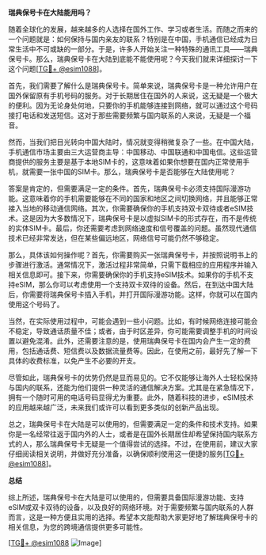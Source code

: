 **瑞典保号卡在大陆能用吗？**

随着全球化的发展，越来越多的人选择在国外工作、学习或者生活。而随之而来的一个问题就是：如何保持与国内亲友的联系？特别是在中国，手机通信已经成为日常生活中不可或缺的一部分。于是，许多人开始关注一种特殊的通讯工具——瑞典保号卡。那么，瑞典保号卡在大陆到底能不能使用呢？今天我们就来详细探讨一下这个问题[[TG💪+ @esim1088](https://t.me/s/esim1088)]。

首先，我们需要了解什么是瑞典保号卡。简单来说，瑞典保号卡是一种允许用户在国外保留原有手机号码的服务。对于长期居住在国外的人来说，这无疑是一个极大的便利。因为无论身处何地，只要你的手机能够连接到网络，就可以通过这个号码接打电话和发送短信。这对于那些需要频繁与国内联系的人来说，无疑是一个福音。

然而，当我们把目光转向中国大陆时，情况就变得稍微复杂了一些。在中国大陆，手机通信市场主要由三大运营商主导：中国移动、中国联通和中国电信。这些运营商提供的服务主要是基于本地SIM卡的，这意味着如果你想要在国内正常使用手机，就需要一张中国的SIM卡。那么，瑞典保号卡是否能够在大陆使用呢？

答案是肯定的，但需要满足一定的条件。首先，瑞典保号卡必须支持国际漫游功能。这意味着你的手机需要能够在不同的国家和地区之间切换网络，并且能够正常接入当地的移动通信网络。其次，你需要确保你的手机支持双卡双待或者eSIM技术。这是因为大多数情况下，瑞典保号卡是以虚拟SIM卡的形式存在，而不是传统的实体SIM卡。最后，你还需要考虑到网络速度和信号覆盖的问题。虽然现代通信技术已经非常发达，但在某些偏远地区，网络信号可能仍然不够稳定。

那么，具体该如何操作呢？首先，你需要购买一张瑞典保号卡，并按照说明书上的步骤进行激活。通常情况下，激活过程非常简单，只需下载相应的应用程序并输入相关信息即可。接下来，你需要确保你的手机支持eSIM技术。如果你的手机不支持eSIM，那么你可以考虑使用一个支持双卡双待的设备。然后，在到达中国大陆后，你需要将瑞典保号卡插入手机，并打开国际漫游功能。这样，你就可以在国内使用这个号码了。

当然，在实际使用过程中，可能会遇到一些小问题。比如，有时候网络连接可能会不稳定，导致通话质量不佳；或者，由于时区差异，你可能需要调整手机的时间设置以避免混淆。此外，还需要注意的是，使用瑞典保号卡在国内会产生一定的费用，包括通话费、短信费以及数据流量费等。因此，在使用之前，最好先了解一下具体的收费标准，以免产生不必要的开支。

尽管如此，瑞典保号卡的优势仍然是显而易见的。它不仅能够让海外人士轻松保持与国内的联系，还能为他们提供一种灵活的通信解决方案。尤其是在紧急情况下，拥有一个随时可用的电话号码显得尤为重要。此外，随着科技的进步，eSIM技术的应用越来越广泛，未来我们或许可以看到更多类似的创新产品出现。

总之，瑞典保号卡在大陆是可以使用的，但需要满足一定的条件和技术支持。如果你是一名经常往返于国内外的人士，或者是在国外长期居住却希望保持国内联系方式的人，那么瑞典保号卡无疑是一个值得尝试的选择。不过，在使用前，建议大家仔细阅读相关说明，并做好充分准备，以确保顺利使用这一便捷的服务[[TG💪+ @esim1088](https://t.me/s/esim1088)]。

**总结**

综上所述，瑞典保号卡在大陆是可以使用的，但需要具备国际漫游功能、支持eSIM或双卡双待的设备，以及良好的网络环境。对于需要频繁与国内联系的人群而言，这是一种方便且实用的选择。希望本文能帮助大家更好地了解瑞典保号卡的相关信息，为您的跨境通信提供更多可能性。

[[TG💪+ @esim1088](https://t.me/s/esim1088) ![Image](https://i.postimg.cc/4NQfJmqS/Snipaste-2025-05-13-00-14-12.png)]